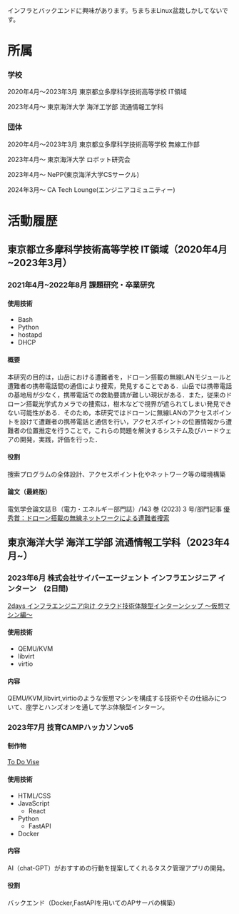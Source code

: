 
インフラとバックエンドに興味があります。ちまちまLinux盆栽しかしてないです。

# 所属

### 学校
2020年4月～2023年3月    東京都立多摩科学技術高等学校 IT領域

2023年4月～    東京海洋大学 海洋工学部 流通情報工学科

### 団体

2020年4月～2023年3月    東京都立多摩科学技術高等学校 無線工作部

2023年4月～    東京海洋大学 ロボット研究会

2023年4月～    NePP(東京海洋大学CSサークル)

2024年3月～    CA Tech Lounge(エンジニアコミュニティー)

# 活動履歴

## 東京都立多摩科学技術高等学校 IT領域（2020年4月~2023年3月）

### 2021年4月~2022年8月 課題研究・卒業研究

#### 使用技術
- Bash
- Python
- hostapd
- DHCP

#### 概要
本研究の目的は，山岳における遭難者を，ドローン搭載の無線LANモジュールと遭難者の携帯電話間の通信により捜索，発見することである．山岳では携帯電話の基地局が少なく，携帯電話での救助要請が難しい現状がある．また，従来のドローン搭載光学式カメラでの捜索は，樹木などで視界が遮られてしまい発見できない可能性がある．そのため，本研究ではドローンに無線LANのアクセスポイントを設けて遭難者の携帯電話と通信を行い，アクセスポイントの位置情報から遭難者の位置推定を行うことで，これらの問題を解決するシステム及びハードウェアの開発，実践，評価を行った．

#### 役割
捜索プログラムの全体設計、アクセスポイント化やネットワーク等の環境構築

#### 論文（最終版）
電気学会論文誌Ｂ（電力・エネルギー部門誌）/143 巻 (2023) 3 号/部門記事 [優秀賞：ドローン搭載の無線ネットワークによる遭難者捜索](https://doi.org/10.1541/ieejpes.143.NL3_7)


## 東京海洋大学 海洋工学部 流通情報工学科（2023年4月~）

### 2023年6月 株式会社サイバーエージェント インフラエンジニア インターン　(2日間)
[2days インフラエンジニア向け クラウド技術体験型インターンシップ ～仮想マシン編～](https://www.cyberagent.co.jp/careers/students/event/detail/id=28685)

#### 使用技術
- QEMU/KVM
- libvirt
- virtio

#### 内容
QEMU/KVM,libvirt,virtioのような仮想マシンを構成する技術やその仕組みについて、座学とハンズオンを通して学ぶ体験型インターン。

### 2023年7月 技育CAMPハッカソンvo5

#### 制作物
[To Do Vise](https://github.com/nepp-tumsat/hackathon_vol.6)

#### 使用技術
- HTML/CSS
- JavaScript
  - React
- Python
  - FastAPI
- Docker

#### 内容

AI（chat-GPT）がおすすめの行動を提案してくれるタスク管理アプリの開発。

#### 役割
バックエンド（Docker,FastAPIを用いてのAPサーバの構築）

